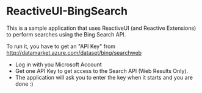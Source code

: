 ReactiveUI-BingSearch
=====================

This is a sample application that uses ReactiveUI (and Reactive Extensions) to perform searches using the Bing Search API.

To run it, you have to get an "API Key" from http://datamarket.azure.com/dataset/bing/searchweb

* Log in with you Microsoft Account
* Get one API Key to get access to the Search API (Web Results Only).
* The application will ask you to enter the key when it starts and you are done :)
